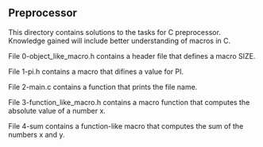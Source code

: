 ## Preprocessor

This directory contains solutions to the tasks for C preprocessor.  Knowledge gained will include better understanding of macros in C.

File 0-object_like_macro.h contains a header file that defines a macro SIZE.

File 1-pi.h contains a macro that difines a value for PI.

File 2-main.c contains a function that prints the file name.

File 3-function_like_macro.h contains a macro function that computes the absolute value of a number x.

File 4-sum contains a function-like macro that computes the sum of the numbers x and y.
